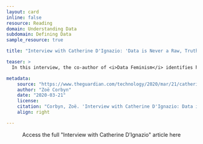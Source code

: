 ```yaml
---
layout: card
inline: false
resource: Reading
domain: Understanding Data
subdomain: Defining Data
sample_resource: true

title: "Interview with Catherine D'Ignazio: 'Data is Never a Raw, Truthful Input – and It is Never Neutral'"

teaser: >
  In this interview, the co-author of <i>Data Feminism</i> identifies how how sexism, racism and other forms of discrimination manifest in data products and emphasizes, among other things, the importance of recognising discrimination in algorithms, understanding how it operates on a technical level, and designing measures to stamp it out.

metadata:
    source: "https://www.theguardian.com/technology/2020/mar/21/catherine-dignazio-data-is-never-a-raw-truthful-input-and-it-is-never-neutral"
    author: "Zoë Corbyn"
    date: "2020-03-21"
    license:
    citation: "Corbyn, Zoë. 'Interview with Catherine D'Ignazio: Data is Never a Raw, Truthful Input – and It is Never Neutral.' The Guardian-U.S. Edition. 21 March 2020. https://www.theguardian.com/technology/2020/mar/21/catherine-dignazio-data-is-never-a-raw-truthful-input-and-it-is-never-neutral. Accessed 6 June 2023."
    align: right

---
```


<link rel="stylesheet" href="https://cdn.jsdelivr.net/npm/@shoelace-style/shoelace@2.5.2/cdn/themes/light.css" />
<script type="module" src="https://cdn.jsdelivr.net/npm/@shoelace-style/shoelace@2.5.2/cdn/shoelace.js" ></script>

<div>
  <center>
  <sl-button-group label="Alignment">
  <sl-button href="https://www.theguardian.com/technology/2020/mar/21/catherine-dignazio-data-is-never-a-raw-truthful-input-and-it-is-never-neutral">Access the full "Interview with Catherine D’Ignazio" article here</sl-button>
  </sl-button-group>
</center>
</div>
